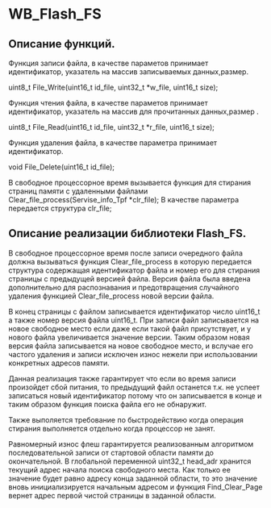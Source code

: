 # WB_Flash_FS


## Описание функций.

Функция записи файла, в качестве параметов принимает идентификатор, указатель на массив записываемых данных,размер.

uint8_t File_Write(uint16_t id_file, uint32_t *w_file, uint16_t size);

Функция чтения файла, в качестве параметов принимает идентификатор, указатель на массив для прочитанных данных,размер .

uint8_t File_Read(uint16_t id_file, uint32_t *r_file, uint16_t size);

Функция удаления файла, в качестве параметра принимает идентификатор.

void File_Delete(uint16_t id_file);

В свободное процессорное время вызывается функция для стирания страниц памяти с удаленными файлами
Clear_file_process(Servise_info_Tpf *clr_file); В качестве параметра передается структура clr_file;

## Описание реализации библиотеки Flash_FS.

В свободное процессорное время после записи очередного файла должна вызываться функция Clear_file_process 
в которую передается структура содержащая идентификатор файла и номер его  для стирания страницы с предыдущей версией файла. 
Версия файла была введена дополнительно для распознавания и предотвращения случайного удаления функцией Clear_file_process новой  версии файла.

В конец страницы с файлом записывается идентификатор  число uint16_t а также номер версия файла uint16_t.
При записи файл записывается на новое свободное место если даже если такой файл присутствует, и у нового файла увеличивается значение версии.
Таким образом новая версия файла записывается на новое свободное место, и вслучае его частого удаления и записи исключен износ нежели при использовании
конкретных адресов памяти.

Данная реализация также гарантирует что если во время записи произойдет сбой питания, то предыдущий файл останется т.к. 
не успеет записаться новый идентификатор потому что он записывается в конце и таким образом функция поиска файла его не обнаружит.

Также выполяется требование по быстродействию когда операция стирания  выполняется отдельно когда процессор не занят.


Равномерный износ флеш гарантируется реализованным алгоритмом последовательной записи от стартовой области памяти до окончательной. 
В глобальной переменной uint32_t head_adr хранится текущий адрес начала поиска свободного места. 
Как только ее значение будет равно адресу конца заданной области,
то это значение вновь инициализируется начальным адресом и функция Find_Clear_Page вернет адрес первой чистой страницы в заданной области.

